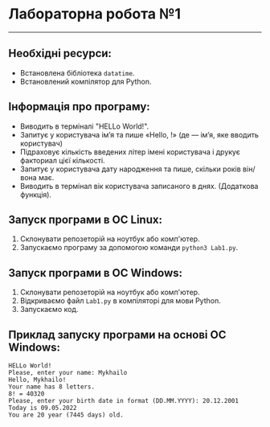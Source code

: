 # **Лабораторна робота №1**
---
## Необхідні ресурси: 
- Встановлена бібліотека `datatime`.
- Встановлений компілятор для Python.

## Інформація про програму:
- Виводить в терміналі "HELLo World!".
- Запитує у користувача ім’я та пише «Hello, <name>!» (де <name> — ім’я, яке вводить користувач)
- Підраховує кількість введених літер імені користувача і друкує факториал цієї кількості.
- Запитує у користувача дату народження та пише, скільки років він/вона має.
- Виводить в термінал вік користувача записаного в днях. (Додаткова функція).

## Запуск програми в ОС Linux:
1. Склонувати репозеторій на ноутбук або комп'ютер.
2. Запускаємо програму за допомогою команди `python3 Lab1.py`.

## Запуск програми в ОС Windows:
1. Склонувати репозеторій на ноутбук або комп'ютер.
2. Відкриваємо файл `Lab1.py` в компіляторі для мови Python.
3. Запускаємо код.

## Приклад запуску програми на основі ОС Windows:
```= RESTART: C:\Users\GAIVER74\Documents\GitHub\distributed-systems\lab1\lab1.py =
HELLo World!
Please, enter your name: Mykhailo
Hello, Mykhailo!
Your name has 8 letters.
8! = 40320
Please, enter your birth date in format (DD.MM.YYYY): 20.12.2001
Today is 09.05.2022
You are 20 year (7445 days) old.
```
